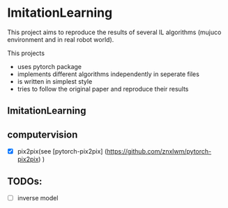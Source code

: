 # ImitationLearning
This project aims to reproduce the results of several IL algorithms (mujuco environment and in real robot world).

This projects
* uses pytorch package
* implements different algorithms independently in seperate files
* is written in simplest style
* tries to follow the original paper and reproduce their results


## ImitationLearning


## computervision
- [X] pix2pix(see [pytorch-pix2pix] (https://github.com/znxlwm/pytorch-pix2pix) )

## TODOs:
- [ ] inverse model
